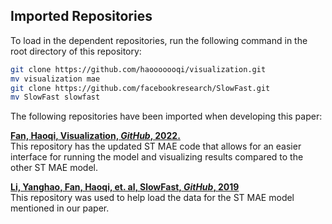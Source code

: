 ## Imported Repositories

To load in the dependent repositories, run the following command in the root directory of this repository:

```bash
git clone https://github.com/haooooooqi/visualization.git
mv visualization mae
git clone https://github.com/facebookresearch/SlowFast.git
mv SlowFast slowfast
```    

The following repositories have been imported when developing this paper:

**[Fan, Haoqi, Visualization, _GitHub_, 2022.](https://github.com/haooooooqi/visualization.git)**<br>
This repository has the updated ST MAE code that allows for an easier interface for running the model and visualizing results compared to the other ST MAE model.

**[Li, Yanghao, Fan, Haoqi, et. al, SlowFast, _GitHub_, 2019](https://github.com/facebookresearch/SlowFast)**<br>
This repository was  used to help load the data for the ST MAE model mentioned in our paper.